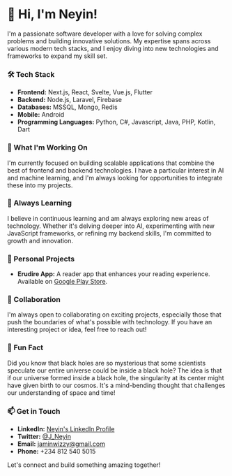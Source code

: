 # 👋 Hi, I'm Neyin!

I'm a passionate software developer with a love for solving complex problems and building innovative solutions. My expertise spans across various modern tech stacks, and I enjoy diving into new technologies and frameworks to expand my skill set.

### 🛠️ Tech Stack
- **Frontend:** Next.js, React, Svelte, Vue.js, Flutter
- **Backend:** Node.js, Laravel, Firebase
- **Databases:** MSSQL, Mongo, Redis
- **Mobile:** Android
- **Programming Languages:** Python, C#, Javascript, Java, PHP, Kotlin, Dart

### 🔭 What I'm Working On
I'm currently focused on building scalable applications that combine the best of frontend and backend technologies. I have a particular interest in AI and machine learning, and I'm always looking for opportunities to integrate these into my projects.

### 🌱 Always Learning
I believe in continuous learning and am always exploring new areas of technology. Whether it's delving deeper into AI, experimenting with new JavaScript frameworks, or refining my backend skills, I'm committed to growth and innovation.

### 📱 Personal Projects
- **Erudire App:** A reader app that enhances your reading experience. Available on [Google Play Store](https://play.google.com/store/apps/details?id=com.erudireapp.erudirereader).


### 🤝 Collaboration
I'm always open to collaborating on exciting projects, especially those that push the boundaries of what's possible with technology. If you have an interesting project or idea, feel free to reach out!

### 🌌 Fun Fact
Did you know that black holes are so mysterious that some scientists speculate our entire universe could be inside a black hole? The idea is that if our universe formed inside a black hole, the singularity at its center might have given birth to our cosmos. It's a mind-bending thought that challenges our understanding of space and time!

### 📫 Get in Touch
- **LinkedIn:** [Neyin's LinkedIn Profile](https://www.linkedin.com/in/neyin)
- **Twitter:** [@J_Neyin](https://twitter.com/J_Neyin)
- **Email:** [jaminwizzy@gmail.com](mailto:jaminwizzy@gmail.com)
- **Phone:** +234 812 540 5015

Let's connect and build something amazing together!
